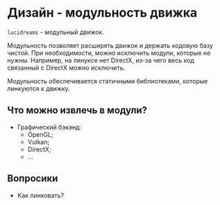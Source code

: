 Дизайн - модульность движка
===========================

`lucidreams` - модульный движок.

Модульность позволяет расширять движок и держать кодовую базу чистой. При необходимости,
можно исключить модули, которые не нужны. Например, на линуксе нет DirectX, из-за чего
весь код связанный с DirectX можно исключить.

Модульность обеспечивается статичными библиотеками, которые линкуются к движку.

Что можно извлечь в модули?
---------------------------

- Графический бэкэнд:
  - OpenGL;
  - Vulkan;
  - DirectX;
  - ...

Вопросики
---------

- Как линковать?